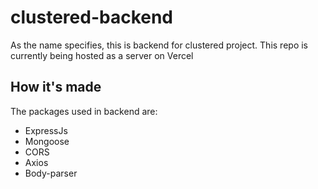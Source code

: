 # clustered-backend
As the name specifies, this is backend for clustered project. This repo is currently being hosted as a server on Vercel

## How it's made
The packages used in backend are:
<ul>
  <li>ExpressJs</li>
  <li>Mongoose</li>
  <li>CORS</li>
  <li>Axios</li>
  <li>Body-parser</li>
</ul>
<br>
